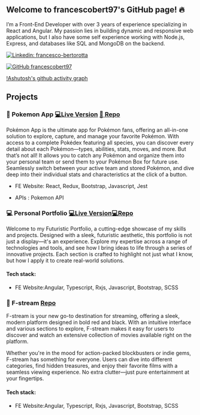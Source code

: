 ## Welcome to francescobert97's GitHub page! 🔥 
I’m a Front-End Developer with over 3 years of experience specializing in React and Angular. My passion lies in building dynamic and responsive web applications, but I also have some self experience working with Node.js, Express, and databases like SQL and MongoDB on the backend.
 



 

[![Linkedin: francesco-bertorotta](https://img.shields.io/badge/-francescoBertorotta-blue?style=flat-square&logo=Linkedin&logoColor=white&link=https://www.linkedin.com/in/francesco-bertorotta/)](https://www.linkedin.com/in/francesco-bertorotta/) 

[![GitHub francescobert97](https://img.shields.io/github/followers/francescobert97?label=follow&style=social)](https://github.com/francescobert97) 

 

[!Ashutosh's github activity graph](https://github.com/ashutosh00710/github-readme-activity-graph) 

## Projects 

### 🐲 Pokemon App  [💻Live Version](https://francescobert97.github.io/pokemon-react-app/) [📄 Repo](https://github.com/francescobert97/pokemon-react-app) 

Pokémon App is the ultimate app for Pokémon fans, offering an all-in-one solution to explore, capture, and manage your favorite Pokémon. With access to a complete Pokédex featuring all species, you can discover every detail about each Pokémon—types, abilities, stats, moves, and more.
But that’s not all! It allows you to catch any Pokémon and organize them into your personal team or send them to your Pokémon Box for future use. Seamlessly switch between your active team and stored Pokémon, and dive deep into their individual stats and characteristics at the click of a button.
 

- FE Website: React, Redux, Bootstrap, Javascript, Jest

- APIs : Pokemon API

 

### 💻 Personal Portfolio  [💻Live Version](https://francescobert97.github.io/)[💻Repo ](https://github.com/francescobert97/francescobert97.github.io) 

Welcome to my Futuristic Portfolio, a cutting-edge showcase of my skills and projects. Designed with a sleek, futuristic aesthetic, this portfolio is not just a display—it's an experience.
Explore my expertise across a range of technologies and tools, and see how I bring ideas to life through a series of innovative projects. Each section is crafted to highlight not just what I know, but how I apply it to create real-world solutions.
 

#### Tech stack: 

- FE Website:Angular, Typescript, Rxjs, Javascript, Bootstrap, SCSS

 

### 🎥 F-stream  [Repo ](https://github.com/francescobert97/f-stream)  

F-stream is your new go-to destination for streaming, offering a sleek, modern platform designed in bold red and black. With an intuitive interface and various sections to explore, F-stream makes it easy for users to discover and watch an extensive collection of movies available right on the platform.

Whether you're in the mood for action-packed blockbusters or indie gems, F-stream has something for everyone. Users can dive into different categories, find hidden treasures, and enjoy their favorite films with a seamless viewing experience. No extra clutter—just pure entertainment at your fingertips.
#### Tech stack: 

- FE Website:Angular, Typescript, Rxjs, Javascript, Bootstrap, SCSS

 

<!-- 

**DeveloperWayIT/DeveloperWayIT** is a ✨ _special_ ✨ repository because its `README.md` (this file) appears on your GitHub profile. 

 

Here are some ideas to get you started: 

 

- 🔭 I’m currently working on ... 

- 🌱 I’m currently learning ... 

- 👯 I’m looking to collaborate on ... 

- 🤔 I’m looking for help with ... 

- 💬 Ask me about ... 

- 📫 How to reach me: ... 

- 😄 Pronouns: ... 

- ⚡ Fun fact: ... 

--> 

 

 
